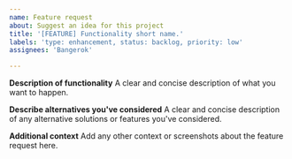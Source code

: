 ```yaml
---
name: Feature request
about: Suggest an idea for this project
title: '[FEATURE] Functionality short name.'
labels: 'type: enhancement, status: backlog, priority: low'
assignees: 'Bangerok'

---
```


**Description of functionality**
A clear and concise description of what you want to happen.

**Describe alternatives you've considered**
A clear and concise description of any alternative solutions or features you've considered.

**Additional context**
Add any other context or screenshots about the feature request here.